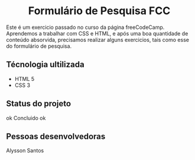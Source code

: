<h1 align="center">Formulário de Pesquisa FCC</h1>
<p>Este é um exercicio passado no curso da página freeCodeCamp. Aprendemos a trabalhar com CSS e HTML, e após uma boa quantidade de conteúdo absorvida, precisamos realizar alguns exercicios, tais como esse do formulário de pesquisa. 
<h2>Técnologia ultilizada</h2>
<ul>
<li>HTML 5</li>
<li>CSS 3</li>
</ul>
<h2>Status do projeto</h2>
<p>ok Concluido ok</p>
<h2>Pessoas desenvolvedoras</h2>
<p>Alysson Santos</p>
